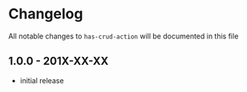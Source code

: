 # Changelog

All notable changes to `has-crud-action` will be documented in this file

## 1.0.0 - 201X-XX-XX

- initial release
